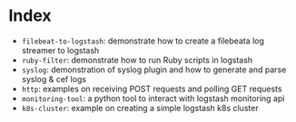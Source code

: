 # Index

- `filebeat-to-logstash`: demonstrate how to create a filebeata log streamer to logstash
- `ruby-filter`: demonstrate how to run Ruby scripts in logstash
- `syslog`: demonstration of syslog plugin and how to generate and parse syslog & cef logs
- `http`: examples on receiving POST requests and polling GET requests
- `monitoring-tool`: a python tool to interact with logstash monitoring api
- `k8s-cluster`: example on creating a simple logstash k8s cluster
